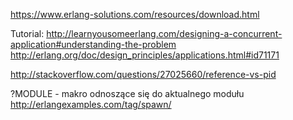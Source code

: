 https://www.erlang-solutions.com/resources/download.html

Tutorial:
http://learnyousomeerlang.com/designing-a-concurrent-application#understanding-the-problem
http://erlang.org/doc/design_principles/applications.html#id71171

http://stackoverflow.com/questions/27025660/reference-vs-pid

?MODULE - makro odnoszące się do aktualnego modułu
http://erlangexamples.com/tag/spawn/
